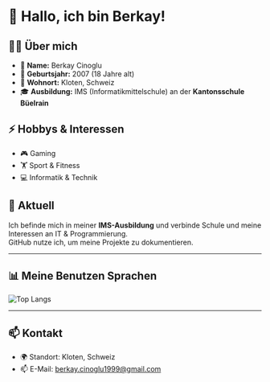 # 👋 Hallo, ich bin Berkay!  

## 🙋‍♂️ Über mich  
- 👤 **Name:** Berkay Cinoglu  
- 🎂 **Geburtsjahr:** 2007 (18 Jahre alt)  
- 🏡 **Wohnort:** Kloten, Schweiz  
- 🎓 **Ausbildung:** IMS (Informatikmittelschule) an der **Kantonsschule Büelrain**  

## ⚡ Hobbys & Interessen  
- 🎮 Gaming  
- 🏋️ Sport & Fitness  
- 💻 Informatik & Technik  

## 🚀 Aktuell  
Ich befinde mich in meiner **IMS-Ausbildung** und verbinde Schule und meine Interessen an IT & Programmierung.  
GitHub nutze ich, um meine Projekte zu dokumentieren.  

---

## 📊 Meine Benutzen Sprachen

![Top Langs](https://github-readme-stats.vercel.app/api/top-langs/?username=Berkayy19&layout=compact&theme=radical&cache_seconds=15000) 

---

## 📫 Kontakt  
- 🌍 Standort: Kloten, Schweiz
- 📫 E-Mail: berkay.cinoglu1999@gmail.com  
